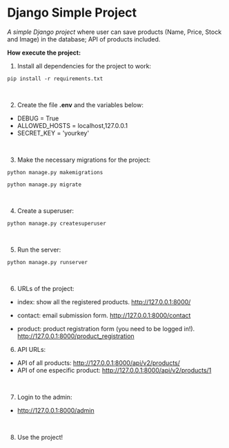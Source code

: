 # Django Simple Project
*A simple Django project* where user can save products (Name, Price, Stock and Image) in the database; API of products included.

**How execute the project:**

1. Install all dependencies for the project to work:
```pip
pip install -r requirements.txt
```

<br>

2. Create the file **.env** and the variables below:
- DEBUG = True
- ALLOWED_HOSTS = localhost,127.0.0.1
- SECRET_KEY = 'yourkey'

<br>

3. Make the necessary migrations for the project:
```sudo
python manage.py makemigrations
```
```sudo
python manage.py migrate
```

<br> 

4. Create a superuser:
```sudo
python manage.py createsuperuser
```
<br>

5. Run the server:
```sudo
python manage.py runserver
```

<br>

6. URLs of the project:


- index: show all the registered products. http://127.0.0.1:8000/


- contact: email submission form. http://127.0.0.1:8000/contact


- product: product registration form (you need to be logged in!). http://127.0.0.1:8000/product_registration

6. API URLs:
- API of all products: http://127.0.0.1:8000/api/v2/products/
- API of one especific product: http://127.0.0.1:8000/api/v2/products/1


<br>


7. Login to the admin:
- http://127.0.0.1:8000/admin

<br>

8. Use the project!
